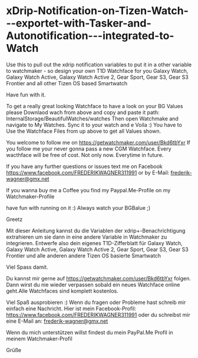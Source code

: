 # xDrip-Notification-on-Tizen-Watch---exportet-with-Tasker-and-Autonotification---integrated-to-Watch
Use this to pull out the xdrip notification variables to put it in a other variable to watchmaker - so design your own T1D Watchface for you Galaxy Watch, Galaxy Watch Active, Galaxy Watch Active 2, Gear Sport, Gear S3, Gear S3 Frontier and all other Tizen OS based Smartwatch


Have fun with it.

To get a really great looking Watchface to have a look on your BG Values please Downlaod wach from above
and copy and paste it path: InternalStorage/BeautifulWatches/watches
Then open Watchmake and navigate to My Watches. Sync it to your watch and e Voila :) You have to Use the Watchface Files from up above
to get all Values shown.

You welcome to follow me on https://getwatchmaker.com/user/Bkd6tbYxr
If you follow me your never gonna pass a new CGM Watchface. 
Every wacthface will be free of cost. Not only now. Everytime in future.

If you have any further questions or issues text me on Facebook 
https://www.facebook.com/FREDERIKWAGNER311991  or by E-Mail: frederik-wagner@gmx.net

If you wanna buy me a Coffee you find my Paypal.Me-Profile on my Watchmaker-Profile 


have fun with running on it :) 
Always watch your BGBalue ;) 

Greetz



Mit dieser Anleitung kannst du die Variablen der xdrip+-Benachrichtigung extrahieren um sie dann in eine andere Variable in Watchmaker zu integrieren. Entwerfe also dein eigenes T1D-Zifferblatt für Galaxy Watch, Galaxy Watch Active, Galaxy Watch Active 2, Gear Sport, Gear S3, Gear S3 Frontier und alle anderen andere Tizen OS basierte Smartwatch


Viel Spass damit.


Du kannst mir gerne auf https://getwatchmaker.com/user/Bkd6tbYxr folgen. Dann wirst du nie wieder verpassen sobald ein neues Watchface online geht.Alle Watchfaces sind komplett kostenlos. 

Viel Spaß ausprobieren :) Wenn du fragen oder Probleme hast schreib mir einfach eine Nachricht. Hier ist mein Facebook-Profil: https://www.facebook.com/FREDERIKWAGNER311991 oder du schreibst mir eine E-Mail an: frederik-wagner@gmx.net

Wenn du mich unterstützen willst findest du mein PayPal.Me Profil in meinem Watchmaker-Profil 

Grüße  

